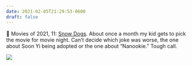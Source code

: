 ```yaml
---
date: 2021-02-05T21:29:53-0600
draft: false
---
```


🎥 Movies of 2021, 11: [Snow Dogs](https://letterboxd.com/film/snow-dogs/). About once a month my kid gets to pick the movie for movie night. Can’t decide which joke was worse, the one about Soon Yi being adopted or the one about “Nanookie.” Tough call.

![](/images/2021/d5043842f6.jpg)

